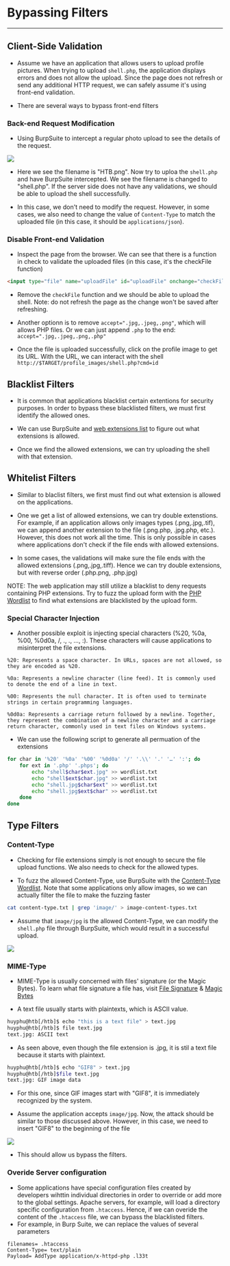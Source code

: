 # Bypassing Filters
-----

## Client-Side Validation
- Assume we have an application that allows users to upload profile pictures. When trying to upload `shell.php`, the application displays errors and does not allow the upload. Since the page does not refresh or send any additional HTTP request, we can safely assume it's using front-end validation.

- There are several ways to bypass front-end filters

### Back-end Request Modification
- Using BurpSuite to intercept a regular photo upload to see the details of the request.

![](https://academy.hackthebox.com/storage/modules/136/file_uploads_image_upload_request.jpg)

- Here we see the filename is "HTB.png". Now try to uploa the `shell.php` and have BurpSuite intercepted. We see the filename is changed to "shell.php". If the server side does not have any validations, we should be able to upload the shell successfully.

- In this case, we don't need to modify the request. However, in some cases, we also need to change the value of `Content-Type` to match the uploaded file (in this case, it should be `applications/json`).

### Disable Front-end Validation
- Inspect the page from the browser. We can see that there is a function in check to validate the uploaded files (in this case, it's the checkFile function)

```html
<input type="file" name="uploadFile" id="uploadFile" onchange="checkFile(this)" accept=".jpg,.jpeg,.png">
```

- Remove the `checkFile` function and we should be able to upload the shell. Note: do not refresh the page as the change won't be saved after refreshing.

- Another optionn is to remove `accept=".jpg,.jpeg,.png"`, which will allows PHP files. Or we can just append `.php` to the end: `accept=".jpg,.jpeg,.png,.php"`

- Once the file is uploaded successfully, click on the profile image to get its URL. With the URL, we can interact with the shell `http://$TARGET/profile_images/shell.php?cmd=id`


## Blacklist Filters
- It is common that applications blacklist certain extentions for security purposes. In order to bypass these blacklisted filters, we must first identify the allowed ones.

- We can use BurpSuite and [web extensions list](https://github.com/danielmiessler/SecLists/blob/master/Discovery/Web-Content/web-extensions.txt) to figure out what extensions is allowed.

- Once we find the allowed extensions, we can try uploading the shell with that extension.

## Whitelist Filters
- Similar to blaclist filters, we first must find out what extension is allowed on the applications.

- One we get a list of allowed extensions, we can try double extenstions. For example, if an application allows only images types (.png,.jpg,.tif), we can append another extension to the file (.png.php, .jpg.php, etc.). However, this does not work all the time. This is only possible in cases where applications don't check if the file ends with allowed extensions.

- In some cases, the validations will make sure the file ends with the allowed extensions (.png,.jpg,.tiff). Hence we can try double extensions, but with reverse order (.php.png, .php.jpg)

NOTE: The web application may still utilize a blacklist to deny requests containing PHP extensions. Try to fuzz the upload form with the [PHP Wordlist](https://github.com/swisskyrepo/PayloadsAllTheThings/blob/master/Upload%20Insecure%20Files/Extension%20PHP/extensions.lst) to find what extensions are blacklisted by the upload form.

### Special Character Injection
- Another possible exploit is injecting special characters (%20, %0a, %00, %0d0a, /, .\, ., …, :). These characters will cause applications to misinterpret the file extensions.

```
%20: Represents a space character. In URLs, spaces are not allowed, so they are encoded as %20.

%0a: Represents a newline character (line feed). It is commonly used to denote the end of a line in text.

%00: Represents the null character. It is often used to terminate strings in certain programming languages.

%0d0a: Represents a carriage return followed by a newline. Together, they represent the combination of a newline character and a carriage return character, commonly used in text files on Windows systems.
```

- We can use the following script to generate all permuation of the extensions

```bash
for char in '%20' '%0a' '%00' '%0d0a' '/' '.\\' '.' '…' ':'; do
    for ext in '.php' '.phps'; do
        echo "shell$char$ext.jpg" >> wordlist.txt
        echo "shell$ext$char.jpg" >> wordlist.txt
        echo "shell.jpg$char$ext" >> wordlist.txt
        echo "shell.jpg$ext$char" >> wordlist.txt
    done
done
```

## Type Filters
### Content-Type
- Checking for file extensions simply is not enough to secure the file upload functions. We also needs to check for the allowed types.

- To fuzz the allowed Content-Type, use BurpSuite with the [Content-Type Wordlist](https://github.com/danielmiessler/SecLists/blob/master/Miscellaneous/web/content-type.txt). Note that some applications only allow images, so we can actually filter the file to make the fuzzing faster

```bash
cat content-type.txt | grep 'image/' > image-content-types.txt
```

- Assume that `image/jpg` is the allowed Content-Type, we can modify the `shell.php` file through BurpSuite, which would result in a successful upload.

![](https://academy.hackthebox.com/storage/modules/136/file_uploads_bypass_content_type_request.jpg)


### MIME-Type
- MIME-Type is usually concerned with files' signature (or the Magic Bytes). To learn what file signature a file has, visit [File Signature](https://en.wikipedia.org/wiki/List_of_file_signatures) & [Magic Bytes](https://opensource.apple.com/source/file/file-23/file/magic/magic.mime)

- A text file usually starts with plaintexts, which is ASCII value.

```bash
huyphu@htb[/htb]$ echo "this is a text file" > text.jpg 
huyphu@htb[/htb]$ file text.jpg 
text.jpg: ASCII text
```

- As seen above, even though the file extension is .jpg, it is stil a text file because it starts with plaintext.

```bash
huyphu@htb[/htb]$ echo "GIF8" > text.jpg 
huyphu@htb[/htb]$file text.jpg
text.jpg: GIF image data
```

- For this one, since GIF images start with "GIF8", it is immediately recognized by the system.

- Assume the application accepts `image/jpg`. Now, the attack should be similar to those discussed above. However, in this case, we need to insert "GIF8" to the beginning of the file

![](https://academy.hackthebox.com/storage/modules/136/file_uploads_bypass_mime_type_request.jpg)

- This should allow us bypass the filters.

### Overide Server configuration
- Some applications have special configuration files created by developers wihttin individual directories in order to override or add more to the global settings. Apache servers, for example, will load a directory specific configuration from `.htaccess`. Hence, if we can overide the content of the `.htaccess` file, we can bypass the blacklisted filters.
- For example, in Burp Suite, we can replace the values of several parameters
```
filenames= .htaccess
Content-Type= text/plain
Payload= AddType application/x-httpd-php .l33t
```

